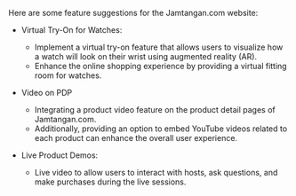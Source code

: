 Here are some feature suggestions for the Jamtangan.com website:

- Virtual Try-On for Watches:<br>
  - Implement a virtual try-on feature that allows users to visualize how a watch will look on their wrist using augmented reality (AR).
  - Enhance the online shopping experience by providing a virtual fitting room for watches.

- Video on PDP
  - Integrating a product video feature on the product detail pages of Jamtangan.com.
  - Additionally, providing an option to embed YouTube videos related to each product can enhance the overall user experience.
 
- Live Product Demos:
  - Live video to allow users to interact with hosts, ask questions, and make purchases during the live sessions.
